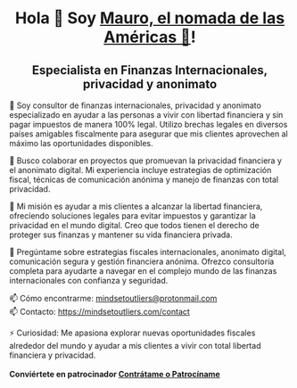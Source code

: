 <h1 align="center">
  Hola 👋 Soy <a href="#">Mauro, el nomada de las Américas 💼</a>!
</h1> 
<h2 align="center">Especialista en Finanzas Internacionales, privacidad y anonimato </h2>

💼 Soy consultor de finanzas internacionales, privacidad y anonimato especializado en ayudar a las personas a vivir con libertad financiera y sin pagar impuestos de manera 100% legal. Utilizo brechas legales en diversos países amigables fiscalmente para asegurar que mis clientes aprovechen al máximo las oportunidades disponibles.

🚀 Busco colaborar en proyectos que promuevan la privacidad financiera y el anonimato digital. Mi experiencia incluye estrategias de optimización fiscal, técnicas de comunicación anónima y manejo de finanzas con total privacidad.

🌱 Mi misión es ayudar a mis clientes a alcanzar la libertad financiera, ofreciendo soluciones legales para evitar impuestos y garantizar la privacidad en el mundo digital. Creo que todos tienen el derecho de proteger sus finanzas y mantener su vida financiera privada.

💬 Pregúntame sobre estrategias fiscales internacionales, anonimato digital, comunicación segura y gestión financiera anónima. Ofrezco consultoría completa para ayudarte a navegar en el complejo mundo de las finanzas internacionales con confianza y seguridad.

📫 Cómo encontrarme: mindsetoutliers@protonmail.com <br>
📫 Contacto: https://mindsetoutliers.com/contact 

⚡ Curiosidad: Me apasiona explorar nuevas oportunidades fiscales alrededor del mundo y ayudar a mis clientes a vivir con total libertad financiera y privacidad.
<br><br>
<strong>
Conviértete en patrocinador <a href="https://github.com/sponsors/Mauro-el-Nomada">Contrátame o Patrocíname</a>
</strong>
<br><br>
